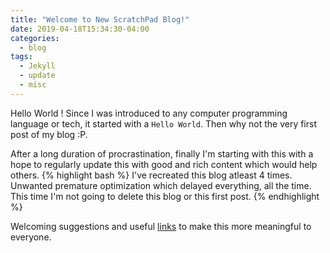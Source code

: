 ```yaml
---
title: "Welcome to New ScratchPad Blog!"
date: 2019-04-18T15:34:30-04:00
categories:
  - blog
tags:
  - Jekyll
  - update
  - misc
---
```


Hello World !
  Since I was introduced to any computer programming language or tech, it started with a `Hello World`. Then why not the very first post of my blog :P.

After a long duration of procrastination, finally I'm starting with this with a hope to regularly update this with good and rich content which would help others.
{% highlight bash %}
I've recreated this blog atleast 4 times. Unwanted premature optimization which delayed everything, all the time.
This time I'm not going to delete this blog or this first post.
{% endhighlight %}

Welcoming suggestions and useful [links](http://coffeewithbytes.com) to make this more meaningful to everyone.
